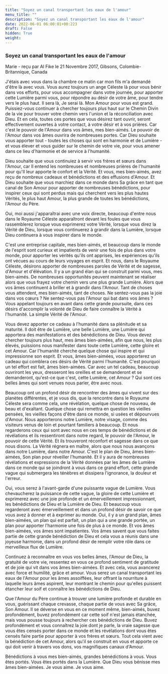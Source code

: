 ```yaml
---
title: "Soyez un canal transportant les eaux de l'amour"
menu_title: ""
description: "Soyez un canal transportant les eaux de l'amour"
date: 2022-06-01 06:00:01+00:223
draft: False
hidden: True
weight:
---
```

### Soyez un canal transportant les eaux de l'amour

Marie - reçu par Al Fike le 21 Novembre 2017, Gibsons, Colombie-Britannique, Canada

J'étais avec vous dans la chambre ce matin car mon fils m'a demandé d'être là avec vous. Vous aurez toujours un ange Céleste là pour vous bénir dans vos efforts, pour vous accompagner dans votre journée, pour apporter cette Lumière parmi vous, pour répondre au désir de votre âme, pour tendre vers le plus haut. Il sera là, Je serai là. Mon Amour pour vous est grand. Puissiez-vous continuer à chercher toujours plus haut sur le Chemin Divin de la vie pour trouver votre chemin vers l'union et la réconciliation avec Dieu. Et en cela, toutes ces portes que vous désirez tant ouvrir, seront effectivement ouvertes à votre contact, à votre désir et à vos prières. Car c'est le pouvoir de l'Amour dans vos âmes, mes bien-aimés. Le pouvoir de l'Amour dans vos âmes ouvrira de nombreuses portes. Car Dieu souhaite vous apporter tout - toutes les choses qui sont en harmonie et de Lumière - et vous élever et vous guider sur le chemin de votre vie, pour vous amener dans ce lieu d'harmonie et de service à l'humanité.

Dieu souhaite que vous continuiez à servir vos frères et sœurs dans l'Amour, car Il entend les nombreuses et nombreuses prières de l'humanité pour qu'Il leur apporte le confort et la Vérité. Et vous, mes bien-aimés, avez reçu de nombreux cadeaux et bénédictions et des effusions d'Amour. Et Dieu souhaite que vous marchiez dans ce monde dans Sa grâce en tant que canal de Son Amour pour apporter de nombreuses bénédictions, pour inspirer ceux qui sont perdus mais qui cherchent vers les plus hautes Vérités, le plus haut Amour, la plus grande de toutes les bénédictions, l'Amour du Père.

Oui, moi aussi j'apparaîtrai avec une voix directe, beaucoup d'entre nous dans le Royaume Céleste apparaîtront devant les foules que vous rassemblerez lorsque vous exprimerez votre Vérité, lorsque vous direz la Vérité de Dieu, lorsque vous continuerez à grandir dans la Lumière, lorsque Dieu continuera à vous inspirer dans le monde.

C'est une entreprise capitale, mes bien-aimés, et beaucoup dans le monde de l'esprit sont curieux et impatients de venir une fois de plus dans votre monde, pour apporter les vérités qu'ils ont apprises, les expériences qu'ils ont vécues au cours de leurs voyages en esprit. Et nous, dans le Royaume Céleste, désirons apporter de nombreuses paroles de Vérité et de sagesse, d'Amour et d'élévation. Il y a un grand élan qui se construit parmi vous, mes bien-aimés. De nombreuses opportunités peuvent maintenant se réaliser alors que vous frayez votre chemin vers une plus grande Lumière. Alors que vos âmes continuent à briller et à grandir dans l'Amour. Tant de choses vous attendent, mes bien-aimés, tant de choses. Ne sentez-vous pas la joie dans vos cœurs ? Ne sentez-vous pas l'Amour qui bat dans vos âmes ? Vous appelant toujours en avant dans cette grande poursuite, dans ces désirs d'accomplir la volonté de Dieu de faire connaître la Vérité à l'humanité. La simple Vérité de l'Amour.

Vous devez apporter ce cadeau à l'humanité dans sa plénitude et sa maturité. Il doit être de Lumière, une belle Lumière, une Lumière qui apportera des manifestations et des bénédictions de Dieu. Vous devez chercher toujours plus haut, mes âmes bien-aimées, afin que nous, les plus élevés, puissions nous manifester dans toute cette Lumière, cette gloire et cet Amour. Car l'humanité cherche quelque chose qui inspire et qui impressionne son esprit. Et vous, âmes bien-aimées, vous apporterez un cadeau qui comblera ces désirs de Vérité parmi l'humanité. C'est pourquoi un tel effort est fait, âmes bien-aimées. Car avec un tel cadeau, beaucoup ouvriront les yeux, dresseront les oreilles et se demanderont et se demanderont, qu'est-ce que c'est, cette Lumière, cet Amour ? Qui sont ces belles âmes qui sont venues nous parler, être avec nous.

Beaucoup ont un profond désir de rencontrer des âmes qui vivent sur des planètes différentes, et je vous dis, que la rencontre dans le Royaume Céleste sera comme cela, une révélation, quelque chose de nouveau, de beau et d'exaltant. Quelque chose qui remettra en question les vieilles pensées, les vieilles façons d'être dans ce monde, si usées et dépourvues d'Amour. Nous apporterons notre Lumière, notre visage, comme des visiteurs venus de loin et pourtant familiers à beaucoup. Et nous regarderons ceux qui sont avec nous en ces temps de bénédictions et de révélations et ils ressentiront dans notre regard, le pouvoir de l'Amour, le pouvoir de cette Vérité. Et ils trouveront réconfort et sagesse dans ce que nous disons. La Vérité régnera en maître, alors que nous nous avançons dans notre Lumière, dans notre Amour. C'est le plan de Dieu, âmes bien-aimées, Son plan pour réveiller l'humanité. Et il y aura de nombreuses révélations et expressions de la Vérité données par les âmes de Lumière dans ce monde qui se joindront à vous dans ce grand effort, cette grande vague qui submergera les ténèbres et dissipera l'ignorance, la douleur et l'erreur.

Oui, vous serez à l'avant-garde d'une puissante vague de Lumière. Vous chevaucherez la puissance de cette vague, la gloire de cette Lumière et exprimerez avec une joie profonde et un émerveillement impressionnant, les bénédictions de Dieu et la Lumière de Dieu. Et beaucoup vous regarderont avec émerveillement et dans un profond désir de savoir ce que vous avez à donner et à exprimer au monde. Oui, il y a un grand plan, âmes bien-aimées, un plan qui est parfait, un plan qui a une grande portée, un plan pour apporter l'harmonie une fois de plus à ce monde. Et vos âmes bien-aimées, vos âmes sont impatientes. Vos âmes savent que vous faites partie de cette grande bénédiction de Dieu et cela vous a réunis dans une joyeuse harmonie, dans un profond désir de remplir votre rôle dans ce merveilleux flux de Lumière.

Continuez à reconnaître en vous vos belles âmes, l'Amour de Dieu, la gratuité de votre vie, ressentez en vous ce profond sentiment de gratitude et de joie qui vit dans vos âmes bien-aimées. Et avec cela, vous avancerez avec force et humilité, grâce et amour. Vous serez un canal transportant les eaux de l'Amour pour les âmes assoiffées, leur offrant la nourriture à laquelle leurs âmes aspirent, leur montrant le chemin pour qu'elles puissent étancher leur soif et connaître les bénédictions de Dieu.

Que l'Amour du Père continue à trouver une lumière profonde et durable en vous, guérissant chaque crevasse, chaque partie de vous avec Sa grâce, Son Amour. Il se déverse en vous en ce moment même, bien-aimés, buvez profondément, buvez profondément car cette soif n'est jamais étanchée, mais vous pousse toujours à rechercher ces bénédictions de Dieu. Buvez profondément et vous connaîtrez la joie dont je parle, la vraie sagesse que vous êtes censés porter dans ce monde et les révélations dont vous êtes censés faire partie pour apporter à vos frères et sœurs. Tout cela vient avec la bénédiction de cet Amour, alors qu'il se construit en vous et apporte ce qui doit venir à travers vos dons, vos magnifiques canaux d'Amour.

Bénédictions à vous mes bien-aimés, grandes bénédictions à vous. Vous êtes portés. Vous êtes portés dans la Lumière. Que Dieu vous bénisse mes âmes bien-aimées. Je vous aime. Je vous aime.
